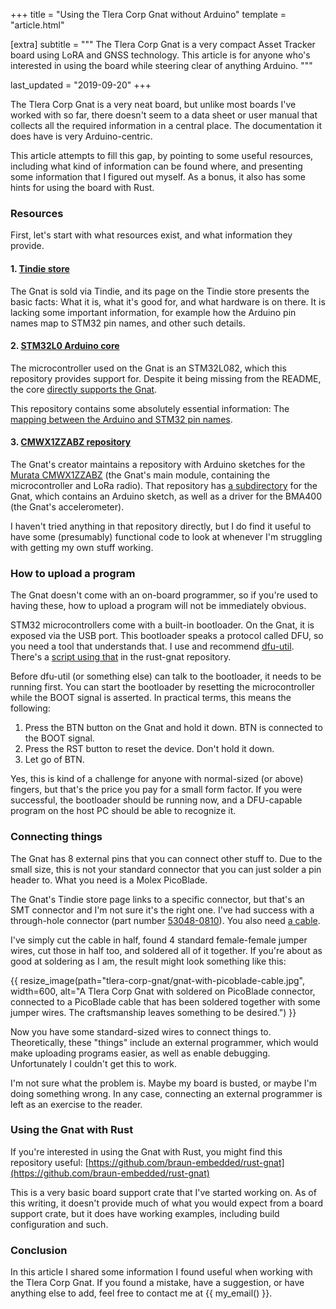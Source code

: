 +++
title    = "Using the Tlera Corp Gnat without Arduino"
template = "article.html"

[extra]
subtitle = """
The Tlera Corp Gnat is a very compact Asset Tracker board using LoRA and GNSS technology. This article is for anyone who's interested in using the board while steering clear of anything Arduino.
"""

last_updated = "2019-09-20"
+++

The Tlera Corp Gnat is a very neat board, but unlike most boards I've worked with so far, there doesn't seem to a data sheet or user manual that collects all the required information in a central place. The documentation it does have is very Arduino-centric.

This article attempts to fill this gap, by pointing to some useful resources, including what kind of information can be found where, and presenting some information that I figured out myself. As a bonus, it also has some hints for using the board with Rust.


### Resources

First, let's start with what resources exist, and what information they provide.

#### 1. [Tindie store](https://www.tindie.com/products/TleraCorp/gnat-loragnss-asset-tracker/)

The Gnat is sold via Tindie, and its page on the Tindie store presents the basic facts: What it is, what it's good for, and what hardware is on there. It is lacking some important information, for example how the Arduino pin names map to STM32 pin names, and other such details.

#### 2. [STM32L0 Arduino core](https://github.com/GrumpyOldPizza/ArduinoCore-stm32l0)

The microcontroller used on the Gnat is an STM32L082, which this repository provides support for. Despite it being missing from the README, the core [directly supports the Gnat](https://github.com/GrumpyOldPizza/ArduinoCore-stm32l0/tree/master/variants/Gnat-L082CZ).

This repository contains some absolutely essential information: The [mapping between the Arduino and STM32 pin names](https://github.com/GrumpyOldPizza/ArduinoCore-stm32l0/blob/master/variants/Gnat-L082CZ/variant.cpp).

#### 3. [CMWX1ZZABZ repository](https://github.com/kriswiner/CMWX1ZZABZ)

The Gnat's creator maintains a repository with Arduino sketches for the [Murata CMWX1ZZABZ](https://wireless.murata.com/products/rf-modules-1/lpwa/type-abz.html) (the Gnat's main module, containing the microcontroller and LoRa radio). That repository has [a subdirectory](https://github.com/kriswiner/CMWX1ZZABZ/tree/master/Gnat) for the Gnat, which contains an Arduino sketch, as well as a driver for the BMA400 (the Gnat's accelerometer).

I haven't tried anything in that repository directly, but I do find it useful to have some (presumably) functional code to look at whenever I'm struggling with getting my own stuff working.


### How to upload a program

The Gnat doesn't come with an on-board programmer, so if you're used to having these, how to upload a program will not be immediately obvious.

STM32 microcontrollers come with a built-in bootloader. On the Gnat, it is exposed via the USB port. This bootloader speaks a protocol called DFU, so you need a tool that understands that. I use and recommend [dfu-util](http://dfu-util.sourceforge.net/). There's a [script using that](https://github.com/braun-embedded/rust-gnat/blob/383994d2e68fedf7025723e228fa514adfbaf0eb/scripts/flash.sh) in the rust-gnat repository.

Before dfu-util (or something else) can talk to the bootloader, it needs to be running first. You can start the bootloader by resetting the microcontroller while the BOOT signal is asserted. In practical terms, this means the following:

1. Press the BTN button on the Gnat and hold it down. BTN is connected to the BOOT signal.
2. Press the RST button to reset the device. Don't hold it down.
3. Let go of BTN.

Yes, this is kind of a challenge for anyone with normal-sized (or above) fingers, but that's the price you pay for a small form factor. If you were successful, the bootloader should be running now, and a DFU-capable program on the host PC should be able to recognize it.


### Connecting things

The Gnat has 8 external pins that you can connect other stuff to. Due to the small size, this is not your standard connector that you can just solder a pin header to. What you need is a Molex PicoBlade.

The Gnat's Tindie store page links to a specific connector, but that's an SMT connector and I'm not sure it's the right one. I've had success with a through-hole connector (part number [53048-0810](https://www.molex.com/molex/products/datasheet.jsp?part=active/0530480810_PCB_HEADERS.xml)). You also need [a cable](https://www.molex.com/molex/products/datasheet.jsp?part=active/0151340802_CABLE_ASSEMBLIES.xml).

I've simply cut the cable in half, found 4 standard female-female jumper wires, cut those in half too, and soldered all of it together. If you're about as good at soldering as I am, the result might look something like this:

{{ resize_image(path="tlera-corp-gnat/gnat-with-picoblade-cable.jpg", width=600, alt="A Tlera Corp Gnat with soldered on PicoBlade connector, connected to a PicoBlade cable that has been soldered together with some jumper wires. The craftsmanship leaves something to be desired.") }}

Now you have some standard-sized wires to connect things to. Theoretically, these "things" include an external programmer, which would make uploading programs easier, as well as enable debugging. Unfortunately I couldn't get this to work.

I'm not sure what the problem is. Maybe my board is busted, or maybe I'm doing something wrong. In any case, connecting an external programmer is left as an exercise to the reader.


### Using the Gnat with Rust

If you're interested in using the Gnat with Rust, you might find this repository useful: [https://github.com/braun-embedded/rust-gnat](https://github.com/braun-embedded/rust-gnat)

This is a very basic board support crate that I've started working on. As of this writing, it doesn't provide much of what you would expect from a board support crate, but it does have working examples, including build configuration and such.


### Conclusion

In this article I shared some information I found useful when working with the Tlera Corp Gnat. If you found a mistake, have a suggestion, or have anything else to add, feel free to contact me at {{ my_email() }}.
